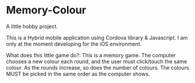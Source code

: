 Memory-Colour
=============

A little hobby project.

This is a Hybrid mobile application using Cordova library & Javascript. I am only at the moment developing for the iOS environment.

What does this little game do?:
    This is a memory game. The computer chooses a new colour each round, and the user must click/touch the same colour. As the      rounds increase, so does the number of colours. The colours MUST be picked in the same order as the computer shows.
